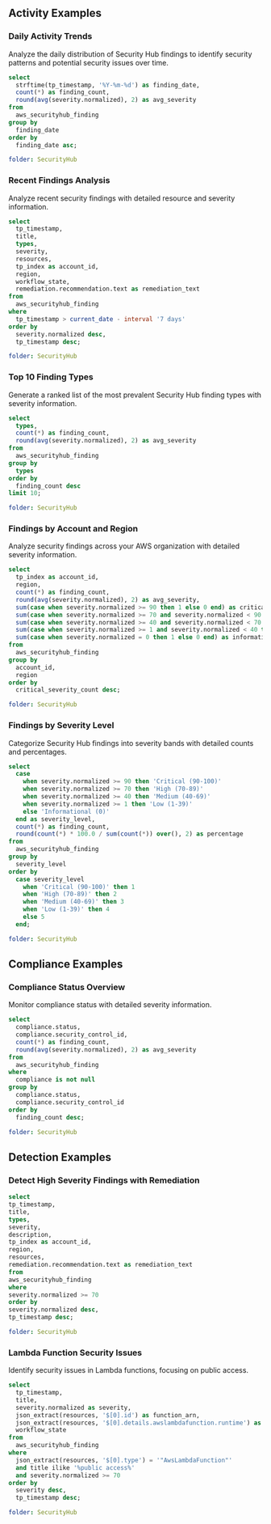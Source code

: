 ## Activity Examples

### Daily Activity Trends

Analyze the daily distribution of Security Hub findings to identify security patterns and potential security issues over time.

```sql
select
  strftime(tp_timestamp, '%Y-%m-%d') as finding_date,
  count(*) as finding_count,
  round(avg(severity.normalized), 2) as avg_severity
from
  aws_securityhub_finding
group by
  finding_date
order by
  finding_date asc;
```

```yaml
folder: SecurityHub
```

### Recent Findings Analysis

Analyze recent security findings with detailed resource and severity information.

```sql
select
  tp_timestamp,
  title,
  types,
  severity,
  resources,
  tp_index as account_id,
  region,
  workflow_state,
  remediation.recommendation.text as remediation_text
from
  aws_securityhub_finding
where
  tp_timestamp > current_date - interval '7 days'
order by
  severity.normalized desc,
  tp_timestamp desc;
```

```yaml
folder: SecurityHub
```

### Top 10 Finding Types

Generate a ranked list of the most prevalent Security Hub finding types with severity information.

```sql
select
  types,
  count(*) as finding_count,
  round(avg(severity.normalized), 2) as avg_severity
from
  aws_securityhub_finding
group by
  types
order by
  finding_count desc
limit 10;
```

```yaml
folder: SecurityHub
```

<!-- https://docs.aws.amazon.com/securityhub/1.0/APIReference/API_Severity.html -->

### Findings by Account and Region

Analyze security findings across your AWS organization with detailed severity information.

```sql
select
  tp_index as account_id,
  region,
  count(*) as finding_count,
  round(avg(severity.normalized), 2) as avg_severity,
  sum(case when severity.normalized >= 90 then 1 else 0 end) as critical_severity_count,
  sum(case when severity.normalized >= 70 and severity.normalized < 90 then 1 else 0 end) as high_severity_count,
  sum(case when severity.normalized >= 40 and severity.normalized < 70 then 1 else 0 end) as medium_severity_count,
  sum(case when severity.normalized >= 1 and severity.normalized < 40 then 1 else 0 end) as low_severity_count,
  sum(case when severity.normalized = 0 then 1 else 0 end) as informational_severity_count
from
  aws_securityhub_finding
group by
  account_id,
  region
order by
  critical_severity_count desc;
```

```yaml
folder: SecurityHub
```

### Findings by Severity Level

Categorize Security Hub findings into severity bands with detailed counts and percentages.

```sql
select
  case
    when severity.normalized >= 90 then 'Critical (90-100)'
    when severity.normalized >= 70 then 'High (70-89)'
    when severity.normalized >= 40 then 'Medium (40-69)'
    when severity.normalized >= 1 then 'Low (1-39)'
    else 'Informational (0)'
  end as severity_level,
  count(*) as finding_count,
  round(count(*) * 100.0 / sum(count(*)) over(), 2) as percentage
from
  aws_securityhub_finding
group by
  severity_level
order by
  case severity_level
    when 'Critical (90-100)' then 1
    when 'High (70-89)' then 2
    when 'Medium (40-69)' then 3
    when 'Low (1-39)' then 4
    else 5
  end;
```

```yaml
folder: SecurityHub
```

## Compliance Examples

### Compliance Status Overview

Monitor compliance status with detailed severity information.

```sql
select
  compliance.status,
  compliance.security_control_id,
  count(*) as finding_count,
  round(avg(severity.normalized), 2) as avg_severity
from
  aws_securityhub_finding
where
  compliance is not null
group by
  compliance.status,
  compliance.security_control_id
order by
  finding_count desc;
```

```yaml
folder: SecurityHub
```

## Detection Examples

### Detect High Severity Findings with Remediation

  ```sql
select
  tp_timestamp,
  title,
  types,
  severity,
  description,
  tp_index as account_id,
  region,
  resources,
  remediation.recommendation.text as remediation_text
from
  aws_securityhub_finding
where
  severity.normalized >= 70
order by
  severity.normalized desc,
  tp_timestamp desc;
```

```yaml
folder: SecurityHub
```

### Lambda Function Security Issues

Identify security issues in Lambda functions, focusing on public access.

```sql
select
  tp_timestamp,
  title,
  severity.normalized as severity,
  json_extract(resources, '$[0].id') as function_arn,
  json_extract(resources, '$[0].details.awslambdafunction.runtime') as runtime,
  workflow_state
from
  aws_securityhub_finding
where
  json_extract(resources, '$[0].type') = '"AwsLambdaFunction"'
  and title ilike '%public access%'
  and severity.normalized >= 70
order by
  severity desc,
  tp_timestamp desc;
```

```yaml
folder: SecurityHub
```
